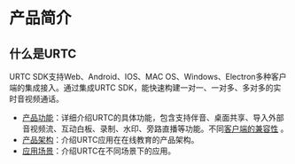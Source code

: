 # 产品简介


## 什么是URTC

URTC SDK支持Web、Android、IOS、MAC OS、Windows、Electron多种客户端的集成接入。通过集成URTC SDK，能快速构建一对一、一对多、多对多的实时音视频通话。

* [产品功能](urtc/introduction/functions)：详细介绍URTC的具体功能，包含支持伴音、桌面共享、导入外部音视频流、互动白板、录制、水印、旁路直播等功能。不同[客户端的兼容性](https://docs.ucloud.cn/urtc/introduction/functions?id=%e5%a4%9a%e5%b9%b3%e5%8f%b0%e6%8e%a5%e5%85%a5) 。
* [产品架构](urtc/introduction/structure)：介绍URTC应用在在线教育的产品架构。
* [应用场景](urtc/introduction/scenario)：介绍URTC在不同场景下的应用。
